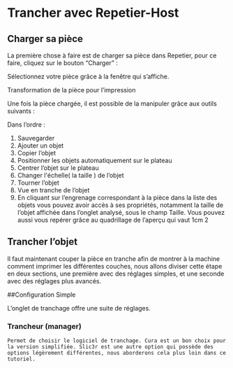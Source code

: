 # Trancher avec Repetier-Host

## Charger sa pièce
La première chose à faire est de charger sa pièce dans Repetier, pour ce faire, cliquez sur le bouton “Charger” :

Sélectionnez votre pièce grâce à la fenêtre qui s’affiche.

Transformation de la pièce pour l’impression

Une fois la pièce chargée, il est possible de la manipuler grâce aux outils suivants :

Dans l’ordre :

1.  Sauvegarder
2.  Ajouter un objet
3.	Copier l’objet
4.	Positionner les objets automatiquement sur le plateau
5.	Centrer l’objet sur le plateau
6.	Changer l'échelle( la taille ) de l’objet
7.	Tourner l’objet
8.	Vue en tranche de l’objet
9.	En cliquant sur l’engrenage correspondant à la pièce dans la liste des objets vous pouvez avoir accès à ses propriétés, notamment la taille de l’objet affichée dans l’onglet analysé, sous le champ Taille. Vous pouvez aussi vous repérer grâce au quadrillage de l’aperçu qui vaut 1cm 2

## Trancher l’objet

Il faut maintenant couper la pièce en tranche afin de montrer à la machine comment imprimer les différentes couches, nous allons diviser cette étape en deux sections, une première avec des réglages simples, et une seconde avec des réglages plus avancés.   

##Configuration Simple

L’onglet de tranchage offre une suite de réglages.

### Trancheur (manager)

	Permet de choisir le logiciel de tranchage. Cura est un bon choix pour la version simplifiée. Slic3r est une autre option qui possède des options légèrement différentes, nous aborderons cela plus loin dans ce tutoriel.
